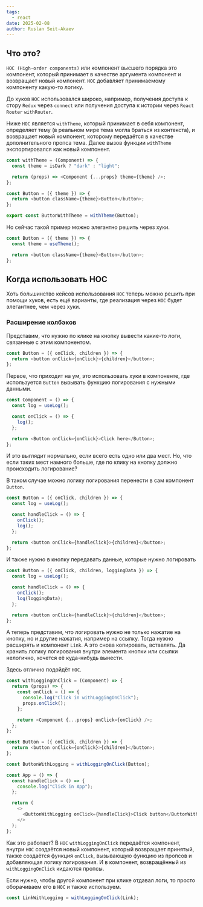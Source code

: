 ```yaml
---
tags:
  - react
date: 2025-02-08
author: Ruslan Seit-Akaev
---
```

## Что это?

`HOC (High-order components)` или компонент высшего порядка это компонент, который принимает в качестве аргумента компонент и возвращает новый компонент. `HOC` добавляет принимаемому компоненту какую-то логику.

До хуков `HOC` использовался широко, например, получения доступа к стору `Redux` через `connect` или получения доступа к истории через `React Router` `withRouter`.

Ниже `HOC` является `withTheme`, который принимает в себя компонент, определяет тему (в реальном мире тема могла браться из контекста), и возвращает новый компонент, которому передаётся в качестве дополнительного пропса тема. Далее вызов функции `withTheme` экспортировался как новый компонент.

```js
const withTheme = (Component) => {
  const theme = isDark ? "dark" : "light";

  return (props) => <Component {...props} theme={theme} />;
};

const Button = ({ theme }) => {
  return <button className={theme}>Button</button>;
};

export const ButtonWithTheme = withTheme(Button);
```

Но сейчас такой пример можно элегантно решить через хуки.

```js
const Button = ({ theme }) => {
  const theme = useTheme();

  return <button className={theme}>Button</button>;
};
```

## Когда использовать HOC

Хоть большинство кейсов использования `HOC` теперь можно решить при помощи хуков, есть ещё варианты, где реализация через `HOC` будет элегантнее, чем через хуки.

### Расширение колбэков

Представим, что нужно по клике на кнопку вывести какие-то логи, связанные с этим компонентом. 

```js
const Button = ({ onClick, children }) => {
  return <button onClick={onClick}>{children}</button>;
};
```

Первое, что приходит на ум, это использовать хуки в компоненте, где используется `Button` вызывать функцию логирования с нужными данными.

```js
const Component = () => {
  const log = useLog();

  const onClick = () => {
    log();
  };

  return <Button onClick={onClick}>Click here</Button>;
};
```

И это выглядит нормально, если всего есть одно или два мест. Но, что если таких мест намного больше, где по клику на кнопку должно происходить логирование?

В таком случае можно логику логирования перенести в сам компонент `Button`.

```js
const Button = ({ onClick, children }) => {
  const log = useLog();

  const handleClick = () => {
    onClick();
    log();
  };

  return <button onClick={handleClick}>{children}</button>;
};
```

И также нужно в кнопку передавать данные, которые нужно логировать

```js
const Button = ({ onClick, children, loggingData }) => {
  const log = useLog();

  const handleClick = () => {
    onClick();
    log(loggingData);
  };

  return <button onClick={handleClick}>{children}</button>;
};
```

А теперь представим, что логировать нужно не только нажатие на кнопку, но и другие нажатия, например на ссылку. Тогда нужно расширять и компонент `Link`. А это снова копировать, вставлять. Да хранить логику логирования внутри элемента кнопки или ссылки нелогично, хочется её куда-нибудь вынести.

Здесь отлично подойдёт `HOC`.

```js
const withLoggingOnClick = (Component) => {
  return (props) => {
    const onClick = () => {
      console.log("Click in withLoggingOnClick");
      props.onClick();
    };

    return <Component {...props} onClick={onClick} />;
  };
};

const Button = ({ onClick, children }) => {
  return <button onClick={onClick}>{children}</button>;
};

const ButtonWithLogging = withLoggingOnClick(Button);

const App = () => {
  const handleClick = () => {
    console.log("Click in App");
  };

  return (
    <>
      <ButtonWithLogging onClick={handleClick}>Click button</ButtonWithLogging>
    </>
  );
};
```

Как это работает? В `HOC` `withLoggingOnClick` передаётся компонент, внутри `HOC` создаётся новый компонент, который возвращает принятый, также создаётся функция `onClick`, вызывающую функцию из пропсов и добавляющая логику логирования. И в компонент, возвращённый из `withLoggingOnClick` кидаются пропсы.

Если нужно, чтобы другой компонент при клике отдавал логи, то просто оборачиваем его в `HOC` и также используем.

```js
const LinkWithLogging = withLoggingOnClick(Link);
```